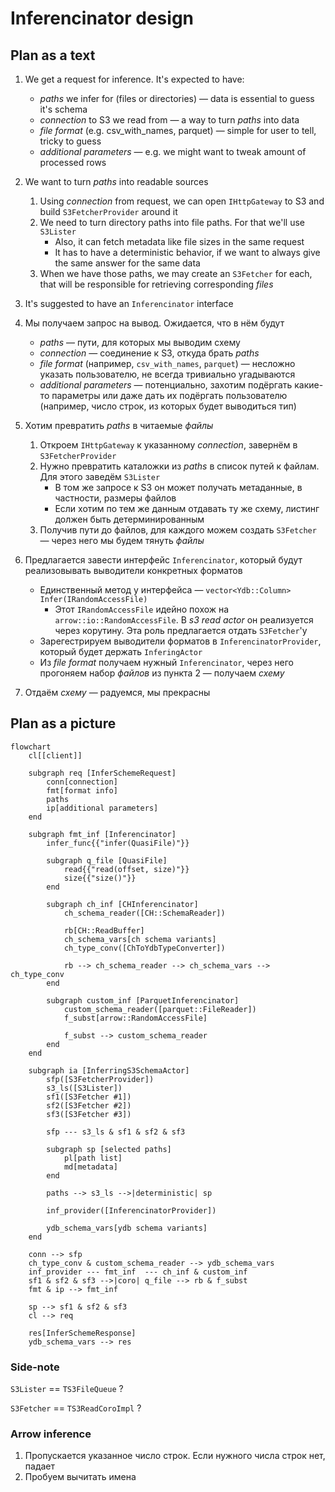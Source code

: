 # Inferencinator design

## Plan as a text

1. We get a request for inference. It's expected to have:
    * *paths* we infer for (files or directories) — data is essential to guess it's schema
    * *connection* to S3 we read from — a way to turn *paths* into data
    * *file format* (e.g. csv_with_names, parquet) — simple for user to tell, tricky to guess
    * *additional parameters* — e.g. we might want to tweak amount of processed rows
2. We want to turn *paths* into readable sources
    1. Using *connection* from request, we can open `IHttpGateway` to S3 and build `S3FetcherProvider` around it
    2. We need to turn directory paths into file paths. For that we'll use `S3Lister`
        * Also, it can fetch metadata like file sizes in the same request
        * It has to have a deterministic behavior, if we want to always give the same answer for the same data
    3. When we have those paths, we may create an `S3Fetcher` for each, that will be responsible for retrieving corresponding *files*
3. It's suggested to have an `Inferencinator` interface 


1. Мы получаем запрос на вывод. Ожидается, что в нём будут
    * *paths* — пути, для которых мы выводим схему
    * *connection* — соединение к S3, откуда брать *paths*
    * *file format* (например, `csv_with_names`, `parquet`) — несложно указать пользователю, не всегда тривиально угадываются
    * *additional parameters* — потенциально, захотим подёргать какие-то параметры или даже дать их подёргать пользователю (например, число строк, из которых будет выводиться тип)
2. Хотим превратить *paths* в читаемые *файлы*
    1. Откроем `IHttpGateway` к указанному *connection*, завернём в `S3FetcherProvider`
    2. Нужно превратить каталожки из *paths* в список путей к файлам. Для этого заведём `S3Lister`
        * В том же запросе к S3 он может получать метаданные, в частности, размеры файлов
        * Если хотим по тем же данным отдавать ту же схему, листинг должен быть детерминированным
    3. Получив пути до файлов, для каждого можем создать `S3Fetcher` — через него мы будем тянуть *файлы*
3. Предлагается завести интерфейс `Inferencinator`, который будут реализовывать выводители конкретных форматов
    * Единственный метод у интерфейса — `vector<Ydb::Column> Infer(IRandomAccessFile)`
        * Этот `IRandomAccessFile` идейно похож на `arrow::io::RandomAccessFile`. В *s3 read actor* он реализуется через корутину. Эта роль предлагается отдать `S3Fetcher`'у
    * Зарегестрируем выводители форматов в `InferencinatorProvider`, который будет держать `InferingActor`
    * Из *file format* получаем нужный `Inferencinator`, через него прогоняем набор *файлов* из пункта 2 — получаем *схему*
4. Отдаём *схему* — радуемся, мы прекрасны

## Plan as a picture

```mermaid
flowchart
	cl[[client]]

    subgraph req [InferSchemeRequest]
        conn[connection]
        fmt[format info]
        paths
        ip[additional parameters]
    end

    subgraph fmt_inf [Inferencinator]
        infer_func{{"infer(QuasiFile)"}}

        subgraph q_file [QuasiFile]
            read{{"read(offset, size)"}}
            size{{"size()"}}
        end

        subgraph ch_inf [CHInferencinator]
            ch_schema_reader([CH::SchemaReader])

            rb[CH::ReadBuffer]
            ch_schema_vars[ch schema variants]
            ch_type_conv([ChToYdbTypeConverter])

            rb --> ch_schema_reader --> ch_schema_vars --> ch_type_conv
        end

        subgraph custom_inf [ParquetInferencinator]
            custom_schema_reader([parquet::FileReader])
            f_subst[arrow::RandomAccessFile]

            f_subst --> custom_schema_reader
        end
    end

    subgraph ia [InferringS3SchemaActor]
        sfp([S3FetcherProvider])
        s3_ls([S3Lister])
        sf1([S3Fetcher #1])
        sf2([S3Fetcher #2])
        sf3([S3Fetcher #3])

        sfp --- s3_ls & sf1 & sf2 & sf3

        subgraph sp [selected paths]
            pl[path list]
            md[metadata]
        end

        paths --> s3_ls -->|deterministic| sp

        inf_provider([InferencinatorProvider])

        ydb_schema_vars[ydb schema variants]
    end

    conn --> sfp
    ch_type_conv & custom_schema_reader --> ydb_schema_vars
    inf_provider --- fmt_inf  --- ch_inf & custom_inf
    sf1 & sf2 & sf3 -->|coro| q_file --> rb & f_subst
    fmt & ip --> fmt_inf

    sp --> sf1 & sf2 & sf3
	cl --> req

    res[InferSchemeResponse]
    ydb_schema_vars --> res
```

### Side-note

`S3Lister` == `TS3FileQueue` ?

`S3Fetcher` == `TS3ReadCoroImpl` ?

### Arrow inference

1. Пропускается указанное число строк. Если нужного числа строк нет, падает
2. Пробуем вычитать имена